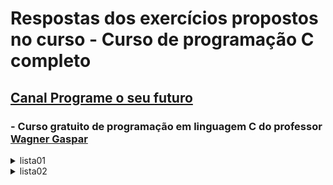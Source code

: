  # Respostas dos exercícios propostos no curso - Curso de programação C completo

## [Canal Programe o seu futuro](https://www.youtube.com/c/ProgrameseufuturoComWagnerGaspar)

### - Curso gratuito de programação em linguagem C do professor [Wagner Gaspar](https://www.youtube.com/c/ProgrameseufuturoComWagnerGaspar)

<details><summary>lista01</summary>

- Elabore um algoritmo que receba, por meio do teclado, dois valores, um para a variável “a” e um para a variável “b”. Em seguida, faça os passos que julgar necessário para que ao final, a variável “a” possua o valor que inicialmente estava em “b” e a variável “b” possua o valor que inicialmenteestava em “a”. Traduza seu algoritmo para a linguagem C e exiba os valores na tela. [Exercício](https://github.com/rmelojefferson/progChallenges/blob/main/cursoProgramacaoCprofessorWagnerGaspar/lista01/ex02.c)
- Faça um programa em C para trocar o valor de duas variáveis inteiras sem utilizar nenhuma variável auxiliar. [Exercício](https://github.com/rmelojefferson/progChallenges/blob/main/cursoProgramacaoCprofessorWagnerGaspar/lista01/ex03.c)
- Escreva um programa que leia um valor de despesa de restaurante, o valor da gorjeta (em porcentagem) e o número de pessoas para dividir a conta. Imprima o valor que cada um deve pagar. Assuma que a conta será dividida igualmente. [Exercício](https://github.com/rmelojefferson/progChallenges/blob/main/cursoProgramacaoCprofessorWagnerGaspar/lista01/ex04.c)
- Uma empresa contrata um encanador a R$ 45,00 por dia. Faça um programa que solicite o número de dias trabalhados pelo encanador e imprima a quantia líquida que deverá ser paga, sabendo que são descontados 8% para imposto de renda. [Exercício](https://github.com/rmelojefferson/progChallenges/blob/main/cursoProgramacaoCprofessorWagnerGaspar/lista01/ex05.c)
- Crie um programa em C que permita fazer a conversão cambial entre Reais e Dólares. Considere como taxa de câmbio US$1,0 = R$5,30. Leia um valor em Reais e mostre o correspondente em Dólares. [Exercício](https://github.com/rmelojefferson/progChallenges/blob/main/cursoProgramacaoCprofessorWagnerGaspar/lista01/ex06.c)
- Faça um programa para ler do teclado uma quantidade de segundos e imprimir na tela a conversão para horas, minutos e segundos.
  - Exemplo:
  - Entrada: 3672
  - Saída: 1:1:12
  - [Exercício](https://github.com/rmelojefferson/progChallenges/blob/main/cursoProgramacaoCprofessorWagnerGaspar/lista01/ex07.c)

</details>

<details><summary>lista02</summary>

- Escreva um programa em C que leia três valores e apresente qual é o maior e qual é o menor. [Exercício](https://github.com/rmelojefferson/progChallenges/blob/main/cursoProgramacaoCprofessorWagnerGaspar/lista02/ex01.c)

- Escreva um programa em C que lê 5 números inteiros, um por vez. Conte quantos destes valores são negativos e quantos são positivos. Ao final, imprima na tela a quantidade de números negativos e positivos. [Exercício](https://github.com/rmelojefferson/progChallenges/blob/main/cursoProgramacaoCprofessorWagnerGaspar/lista02/ex02.c)

- Escreva um programa em C que leia um número e informe se ele é divisível por 2, por 3 ou por 5, ou se não é divisível por nenhum deles - Acrescentado ao programa quais são os divisores para o número informado entre 2,3 e 5. [Exercício](https://github.com/rmelojefferson/progChallenges/blob/main/cursoProgramacaoCprofessorWagnerGaspar/lista02/ex03.c)

- Crie um programa em C que permita ao usuário escolher entre fazer a conversão de Real para Dólar ou de Dólar para Real. Utilize como taxa de câmbio US$1.00 igual a R$5.30. [Exercício](https://github.com/rmelojefferson/progChallenges/blob/main/cursoProgramacaoCprofessorWagnerGaspar/lista02/ex04.c)

- O IMC (Índice de massa corporal), pode ser calculado dividindo-se o peso da pessoa (em Kg) pela altura (h em metros) elevada ao quadrado (IMC = Kg/h²). Escreva um programa que leia o peso e altura de uma pessoa, calcule e mostre o IMC e a faixa em que o indivíduo se enquadra de acordo com a tabela abaixo:

  - |           IMC           |  Interpretação   |
    | :---------------------: | :--------------: |
    |     Menor que 18.5      |  Abaixo do peso  |
    | Entre 25 e menor que 30 |    Sobrepeso     |
    | Entre 30 e menor que 35 | Obesidade grau 1 |
    | Entre 35 e menor que 40 | Obesidade grau 2 |
    |   Maior ou igual a 40   | Obesidade grau 3 |

    - [Exercício](https://github.com/rmelojefferson/progChallenges/blob/main/cursoProgramacaoCprofessorWagnerGaspar/lista02/ex05.c)

- Faça um programa para ler um número inteiro e verificar se corresponde a um mês válido no calendário. Caso corresponda, escrever o nome do mês, caso contrário, escrever a mensagem ‘Mês Inválido’. [Exercício](https://github.com/rmelojefferson/progChallenges/blob/main/cursoProgramacaoCprofessorWagnerGaspar/lista02/ex06.c)

- Faça um programa que peça ao usuário um caracter e diga se é uma vogal ou não. [Exercício](https://github.com/rmelojefferson/progChallenges/blob/main/cursoProgramacaoCprofessorWagnerGaspar/lista02/ex07.c)

- Elabore um programa que, dado o número do mês, indica quantos dias têm esse mês. Utilize para isso a estrutura de seleção switch.

  - Obs.: Considere fevereiro como tendo 28 dias.
  - [Exercício](https://github.com/rmelojefferson/progChallenges/blob/main/cursoProgramacaoCprofessorWagnerGaspar/lista02/ex08.c)

- Um usuário deseja um programa onde possa escolher que tipo de média deseja calcular a partir de três notas. Faça um programa que leia as notas e o tipo da média escolhida pelo usuário e calcule a apresente a média:

  - Opções:
    - ‘a’ - Aritmética
    - ‘p’ - Ponderada (pesos: 3,3,4).
  - [Exercício](https://github.com/rmelojefferson/progChallenges/blob/main/cursoProgramacaoCprofessorWagnerGaspar/lista02/ex09.c)

- Faça um programa que, dado três valores a, b e c, verifique se eles podem ser os comprimentos dos lados de um triângulo. Caso positivo, seu programa deve informar também se o triângulo é equilátero, isósceles ou escaleno. Caso contrário, seu programa deve escrever a mensagem “Não formam um triângulo”. [Exercício](https://github.com/rmelojefferson/progChallenges/blob/main/cursoProgramacaoCprofessorWagnerGaspar/lista02/ex10.c)

<details><summary>lista03</summary>

- Elabore um programa em C para ler do teclado um valor inteiro entre 1 e 10 e apresentar a tabuada. Exemplo:

  - Entrada 7
  - Saída:
    - 7 * 1 = 7
    - 7 * 2 = 14
    - 7 * 3 = 21
    - 7 \* 4 = 28
    - 7 \* 5 = 35
    - 7 \* 6 = 42
    - 7 \* 7 = 49
    - 7 \* 8 = 56
    - 7 \* 9 = 63
    - 7 \* 10 = 70
  - [Exercício](https://github.com/rmelojefferson/progChallenges/blob/main/cursoProgramacaoCprofessorWagnerGaspar/lista03/ex01.c)

- Escreva um programa que repita a leitura de uma senha até que ela seja válida. Para cada leitura de senha incorreta informada, escrever a mensagem “Senha Invalida”. Quando a senha for informada corretamente deve ser impressa a mensagem “Acesso Permitido” e o programa deve ser encerrado. Considere que a senha correta é o valor 123456. [Exercício](https://github.com/rmelojefferson/progChallenges/blob/main/cursoProgramacaoCprofessorWagnerGaspar/lista03/ex02.c)

- Faça um programa que some os números ímpares entre 1 e 1000 e imprima a resposta. [Exercício](https://github.com/rmelojefferson/progChallenges/blob/main/cursoProgramacaoCprofessorWagnerGaspar/lista03/ex03.c)

- Faça um programa que some os números ímpares entre 1 e 1000 e imprima a resposta.

  - Restrição:
    - O bloco de repetição deve executar no máximo 500 vezes.
  - [Exercício](https://github.com/rmelojefferson/progChallenges/blob/main/cursoProgramacaoCprofessorWagnerGaspar/lista03/ex04.c)

- Faça um programa que leia as notas referentes às duas avaliações de um aluno. Calcule e imprima a média semestral. Faça com que o programa só aceite notas válidas (uma nota válida deve pertencer entre o intervalo de 0 a 10). Cada nota deve ser validada separadamente. [Exercício](https://github.com/rmelojefferson/progChallenges/blob/main/cursoProgramacaoCprofessorWagnerGaspar/lista03/ex05.c)

- Faça um programa que imprima na tela todos os múltiplos de 7 entre 1 e 9999. [Exercício](https://github.com/rmelojefferson/progChallenges/blob/main/cursoProgramacaoCprofessorWagnerGaspar/lista03/ex06.c)

- Leia um valor inteiro N. Apresente o quadrado de cada um dos valores pares, de 1 até N, inclusive N, se for o caso. [Exercício](https://github.com/rmelojefferson/progChallenges/blob/main/cursoProgramacaoCprofessorWagnerGaspar/lista03/ex07.c)

- Escreva um programa em C que funcione como uma calculadora. O programa deve apresentar um menu ao usuário da seguinte forma:

  - 1 – Somar
  - 2 – Subtrair
  - 3 – Multiplicar
  - 4 – Dividir
  - 0 – Sair 
    - Uma estrutura do tipo switch deve ser utilizada para realizar cada operação em um case. Após a escolha da operação, dois valores devem ser pedidos ao usuário para realizar a operação escolhida. Se a operação escolhida for a 4 o dividendo não pode ser zero, um novo valor deve ser solicitado. O programa deve funcionar até que o usuário escolha a opção 0 (opção de saída).
  - [Exercício](https://github.com/rmelojefferson/progChallenges/blob/main/cursoProgramacaoCprofessorWagnerGaspar/lista03/ex08.c)

- Faça um programa que calcule o valor de A, dado por: A = 1 + 2 + 3 + 4 + ... + n, onde n é um número inteiro, maior que zero informado pelo usuário. [Exercício](https://github.com/rmelojefferson/progChallenges/blob/main/cursoProgramacaoCprofessorWagnerGaspar/lista03/ex09.c)

- Você decidiu ficar rico guardando dinheiro por 30 dias consecutivos. Para tal, decidiu guardar 1 centavo no primeiro dia, 2 centavos no segundo dia, 4 centavos no terceiro dia, 8 centavos no quarto dia, e assim por diante. Faça um programa para calcular quanto você terá ao final dos 30 dias. [Exercício](https://github.com/rmelojefferson/progChallenges/blob/main/cursoProgramacaoCprofessorWagnerGaspar/lista03/ex10.c)

- Um determinado material radioativo perde metade de sua massa a cada 50 segundos. Dada a massa inicial, em gramas, faça um programa que determine o tempo necessário para que essa massa se torne menor que 0,05 gramas. [Exercício](https://github.com/rmelojefferson/progChallenges/blob/main/cursoProgramacaoCprofessorWagnerGaspar/lista03/ex11.c)

- Faça um programa que peça ao usuário um número inteiro maior que 2 e diga se o número informado é primo ou não. [Exercício](https://github.com/rmelojefferson/progChallenges/blob/main/cursoProgramacaoCprofessorWagnerGaspar/lista03/ex13.c)

- Faça um programa que calcule a média de salários de uma empresa, pedindo ao usuário a quantidade de funcionários e o salário de cada funcionário. Ao final, o programa deve imprimir a média dos salários informados, o salário mais alto e o salário mais baixo. [Exercício](https://github.com/rmelojefferson/progChallenges/blob/main/cursoProgramacaoCprofessorWagnerGaspar/lista03/ex14.c)

- Faça um programa que peça ao usuário dois números inteiros e apresente o resultado na multiplicação entre os dois números sem utilizar a operação de multiplicação. [Exercício](https://github.com/rmelojefferson/progChallenges/blob/main/cursoProgramacaoCprofessorWagnerGaspar/lista03/ex15.c)

- Faça um programa para encontrar o menor número inteiro que seja divisível por todos os números inteiros entre 1 e 10. [Exercício](https://github.com/rmelojefferson/progChallenges/blob/main/cursoProgramacaoCprofessorWagnerGaspar/lista03/ex16.c)

- Faça um programa que peça números ao usuário. Quando o usuário digitar o número 0 (zero) o programa deve imprimir na tela quantos números positivos e negativos foram digitados. [Exercício](https://github.com/rmelojefferson/progChallenges/blob/main/cursoProgramacaoCprofessorWagnerGaspar/lista03/ex17.c)

- Foi feita uma pesquisa entre os habitantes de uma região e foram coletados os dados de idade, sexo (M/F) e salário de X pessoas (x deve ser informado pelo usuário). Faça um algoritmo que informe:

  - a) a média de salário do grupo;
  - b) a maior e a menor idade do grupo;
  - c) a quantidade de mulheres com salário até R$2000,00.
  - [Exercício](https://github.com/rmelojefferson/progChallenges/blob/main/cursoProgramacaoCprofessorWagnerGaspar/lista03/ex18.c)

- Escreva um programa para ler as coordenadas (X,Y) de uma quantidade indeterminada de pontos no sistema cartesiano. Para cada ponto escrever o quadrante a que ele pertence. O algoritmo será encerrado quando pelo menos uma de duas coordenadas for NULA (nesta situação sem escrever mensagem alguma).

  - | Exemplo de entrada: | Exemplo de saída: |
    | ------------------- | ----------------- |
    | 2 2                 | primeiro          |
    | 3 -2                | quarto            |
    | -8 -1               | terceiro          |
    | -7 1                | segundo           |

    - [Exercício](https://github.com/rmelojefferson/progChallenges/blob/main/cursoProgramacaoCprofessorWagnerGaspar/lista03/ex19.c)

- Uma rainha requisitou os serviços de um monge e disse-lhe que pagaria qualquer preço. O monge, necessitando de alimentos, indagou à rainha sobre o pagamento, se poderia ser feito com grãos de trigo dispostos em um tabuleiro de xadrez (que possui 64 casas), de tal forma que o primeiro quadro deveria conter apenas um grão e os quadros subsequentes, o dobro do quadro anterior. Crie um programa para calcular o total de grãos de trigo que o monge recebeu. [Exercício](https://github.com/rmelojefferson/progChallenges/blob/main/cursoProgramacaoCprofessorWagnerGaspar/lista03/ex20.c)

- Escreva um programa que gere a saída abaixo (10 linhas, 20 * por linha).

  - Restrições:
    - A instrução “printf” pode ser utilizada no máximo 2 vezes;
    - O \n para saltar linha pode ser utilizado no máximo 1 vez.
    - [Exercício](https://github.com/rmelojefferson/progChallenges/blob/main/cursoProgramacaoCprofessorWagnerGaspar/lista03/ex21.c)

- Chico tem 1,50 metro e cresce 2 centímetros por ano, enquanto Zé tem 1,10 metro e cresce 3 centímetros por ano. Construa um programa que calcule e imprima quantos anos serão necessários para que Zé seja maior que Chico. [Exercício](https://github.com/rmelojefferson/progChallenges/blob/main/cursoProgramacaoCprofessorWagnerGaspar/lista03/ex22.c)

- Escreva um programa que gere a saída abaixo.

  - Restrições:
    - A instrução “printf” pode ser utilizada no máximo 2 vezes;
    - O \n para saltar linha pode ser utilizado no máximo 2 vezes.
    - @
    - @@
    - @@@
    - @@@@
    - @@@@@
    - [Exercício](https://github.com/rmelojefferson/progChallenges/blob/main/cursoProgramacaoCprofessorWagnerGaspar/lista03/ex23.c)

- Você deve fazer um programa que apresente a sequência conforme o exemplo abaixo.

  | I=1  | J=7  |
  | ---- | ---- |
  | I=1  | J=6  |
  | I=1  | J=5  |
  | I=3  | J=9  |
  | I=3  | J=8  |
  | I=3  | J=7  |
  | I=5  | J=11 |
  | I=5  | J=10 |
  | I=5  | J=9  |
  | ...  | ...  |
  | I=9  | J=15 |
  | I=9  | J=14 |
  | i=9  | J=13 |

  - [Exercício](https://github.com/rmelojefferson/progChallenges/blob/main/cursoProgramacaoCprofessorWagnerGaspar/lista03/ex24.c)

- Escreva um programa que leia dois valores X e Y. A seguir, mostre uma sequência de 1 até Y, passando para a próxima linha a cada X números.

  - Exemplo de entrada:
  - 3 99
  - Exemplo de saída:
  - 01 02 03
  - 04 05 06
  - 07 08 09
  - 10 11 12
  - ...
  - 97 98 99
  - [Exercício](https://github.com/rmelojefferson/progChallenges/blob/main/cursoProgramacaoCprofessorWagnerGaspar/lista03/ex25.c)

- Escreva um programa para ler as notas da primeira e da segunda avaliação de um aluno. Calcule e imprima a média semestral. O programa deverá aceitar apenas notas válidas no intervalo [0,10]. Cada nota deve ser validada separadamente. Ao final, deve ser impressa a mensagem “novo calculo? (1-sim 2-nao)”, solicitando ao usuário que informe um código (1 ou 2), indicando se ele deseja ou não executar o programa novamente. Se for informado o código 1, deve ser repetida a execução de todo o programa para permitir um novo cálculo, se for informado o código 2 o programa deve ser encerrado. [Exercício](https://github.com/rmelojefferson/progChallenges/blob/main/cursoProgramacaoCprofessorWagnerGaspar/lista03/ex26.c)

</details>

<details><summary>lista04</summary>

- Faça um programa que preencha um vetor de inteiros de tamanho 10 pedindo valores ao usuário. Em seguida, calcule e salve num segundo vetor o quadrado de cada elemento do primeiro vetor. Por fim, imprima os dois vetores. [Exercício](https://github.com/rmelojefferson/progChallenges/blob/main/cursoProgramacaoCprofessorWagnerGaspar/lista04/ex01.c)
- Faça um programa que some o conteúdo de dois vetores de tamanho 25 e armazene o resultado em um terceiro vetor. Imprima os três vetores na tela. [Exercício](https://github.com/rmelojefferson/progChallenges/blob/main/cursoProgramacaoCprofessorWagnerGaspar/lista04/ex02.c)
- Escrever um programa que lê um vetor N de tamanho 20 e o imprime na tela. Em seguida, troque o 1ª elemento com o último, o 2ª com o penúltimo, ... até o 10ª com o 11ª. Imprima o vetor N modificado. [Exercício](https://github.com/rmelojefferson/progChallenges/blob/main/cursoProgramacaoCprofessorWagnerGaspar/lista04/ex03.c)
- Uma pequena loja de artesanato possui apenas um vendedor e comercializa 10 tipos de objetos diferentes. O vendedor recebe um salário de R$1100,00 acrescido de 5% do valor total de suas vendas. O valor unitário dos objetos deve ser informado e armazenado em um vetor; a quantidade vendida de cada objeto deve ficar em outro vetor, mas na mesma posição. Crie um programa que receba os preços e as quantidades vendidas, armazenando-os em seus respectivos vetores. Depois,determine e mostre:
  - a) A quantidade vendida, valor unitário e valor total de cada objeto. Ao final, deverão ser mostrados o valor total das vendas e o valor da comissão que será paga ao vendedor.
  - b) O valor do objeto mais vendido e sua posição no vetor (em caso de empates mostre todos empatados).
  - [Exercício](https://github.com/rmelojefferson/progChallenges/blob/main/cursoProgramacaoCprofessorWagnerGaspar/lista04/ex04.c)
- Faça um programa que receba a temperatura média de cada mês do ano, armazenando-as em um vetor. Ao final, mostre a maior e a menor temperatura do ano e em que mês ocorreram (mostrar o mês por extenso: janeiro, fevereiro ...). Desconsidere empates. [Exercício](https://github.com/rmelojefferson/progChallenges/blob/main/cursoProgramacaoCprofessorWagnerGaspar/lista04/ex05.c)
- Faça um programa que leia 10 números reais e os armazene em um vetor. Em seguida, leia um código inteiro e faça uma das ações abaixo:
  - 0 – finaliza o programa;
  - 1 – imprime o vetor na ordem do início ao fim;
  - 2 – imprime o vetor na ordem inversa (do fim para o início).
  - O programa deve funcionar até que o usuário digite 0 para finalizar.
  - [Exercício](https://github.com/rmelojefferson/progChallenges/blob/main/cursoProgramacaoCprofessorWagnerGaspar/lista04/ex06.c)
- Faça um programa para ordenar um vetor com 100 números inteiros. Imprima o vetor antes e após a ordenação. [Exercício](https://github.com/rmelojefferson/progChallenges/blob/main/cursoProgramacaoCprofessorWagnerGaspar/lista04/ex07.c)
- Faça um programa que calcule e imprima a soma de todos os elementos de uma matriz 5 x 7. [Exercício](https://github.com/rmelojefferson/progChallenges/blob/main/cursoProgramacaoCprofessorWagnerGaspar/lista04/ex08.c)
- Crie um programa que preencha uma matriz 5x10 com números inteiros. Em seguida faça:

  - a) some cada uma das linhas armazenando o resultado em um vetor;
  - b) some cada uma das colunas armazenando o resultado em um vetor;
  - c) Imprima os dois vetores identificando qual é a soma das linhas e qual é a soma das colunas.
  - [Exercício](https://github.com/rmelojefferson/progChallenges/blob/main/cursoProgramacaoCprofessorWagnerGaspar/lista04/ex09.c)

- Dadas duas matrizes A e B 3 x 3, faça um programa para calcular a soma das matrizes e salvar em uma matriz C. Imprima as três matrizes. [Exercício](https://github.com/rmelojefferson/progChallenges/blob/main/cursoProgramacaoCprofessorWagnerGaspar/lista04/ex10.c)
- Faça um programa que imprima na tela a diagonal principal de uma matriz 5 x 5. [Exercício](https://github.com/rmelojefferson/progChallenges/blob/main/cursoProgramacaoCprofessorWagnerGaspar/lista04/ex11.c)
- Faça um programa que imprima na tela a diagonal secundária de uma matriz 7 x 7. [Exercício](https://github.com/rmelojefferson/progChallenges/blob/main/cursoProgramacaoCprofessorWagnerGaspar/lista04/ex12.c)
- Faça um programa para calcular a transposta de uma matriz 5 x 4. Imprima as duas matrizes na tela

  - 1 | 5		1 | 7 | 8
  - 7 | 3		5 | 3 | 2
  - 8 | 2
  - [Exercício](https://github.com/rmelojefferson/progChallenges/blob/main/cursoProgramacaoCprofessorWagnerGaspar/lista04/ex13.c)

- Faça um programa que imprima na tela apenas os valores abaixo da diagonal principal de uma matriz 4 x 4. [Exercício](https://github.com/rmelojefferson/progChallenges/blob/main/cursoProgramacaoCprofessorWagnerGaspar/lista04/ex14.c)
- Dada uma matriz 4 x 4 faça um programa que diga se ela é um Quadrado Mágico ou não. [Exercício](https://github.com/rmelojefferson/progChallenges/blob/main/cursoProgramacaoCprofessorWagnerGaspar/lista04/ex15.c)
- Faça um programa para jogar o jogo da velha. Ao final imprima o resultado do jogo e pergunte se deseja jogar novamente. [Exercício](https://github.com/rmelojefferson/progChallenges/blob/main/cursoProgramacaoCprofessorWagnerGaspar/lista04/ex16.c)

</details>
